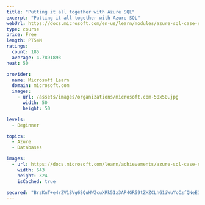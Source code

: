 ```yaml
---
title: "Putting it all together with Azure SQL"
excerpt: "Putting it all together with Azure SQL"
webUrl: https://docs.microsoft.com/en-us/learn/modules/azure-sql-case-studies/
type: course
price: Free
length: PT54M
ratings:
  count: 185
  average: 4.7891893
heat: 50

provider:
  name: Microsoft Learn
  domain: microsoft.com
  images:
    - url: /assets/images/organizations/microsoft.com-50x50.jpg
      width: 50
      height: 50

levels:
  - Beginner

topics:
  - Azure
  - Databases

images:
  - url: https://docs.microsoft.com/learn/achievements/azure-sql-case-studies-social.png
    width: 643
    height: 324
    isCached: true

secured: "BrzKnT+e4rZV1SVg6SQuHWZcuXRk51z3AP4GR59tZHZCLhG1iWuYcCzfQNeE1h7eRcoTGfSJTu22QGC1BM5SbFrCvCtkYxYHafu73bBslO6Akoy6gAv6DExCOsy13nAQRVc4DJ4kME8z4CY7A1twsafBY2mftTRjaSHj9IVDf/DltBDsNg/ivhVAI1fcak319i67OlnZwBns3++d5FGrHSNcRutUAhhdYUbejmZKpN96ArrZnxAjxryJ+HZcSP4jN2fqrkKBbOJPTZqW58tcliBlXrhDaerTMptECpMXfG1yCfNIxlnHu1k78afzwBQlqlIpfZkn/G5K4wXFNw+X4aRcFN+aqCWiYl+aPtGK+xn0XrDq20yDkQaNw9yrk1kt/lLl1/kh+p8qh9XcXGTa9B1eyZ+KKr66dnPPW50kbBk=;l/FYU3xtLdxHy6sHekYJqg=="
---
```



